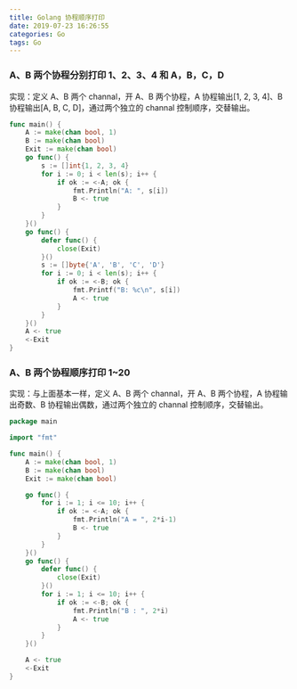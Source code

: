 ```yaml
---
title: Golang 协程顺序打印
date: 2019-07-23 16:26:55
categories: Go
tags: Go
---
```


### A、B 两个协程分别打印 1、2、3、4 和 A，B，C，D
实现：定义 A、B 两个 channal，开 A、B 两个协程，A 协程输出[1, 2, 3, 4]、B 协程输出[A, B, C, D]，通过两个独立的 channal 控制顺序，交替输出。
```go
func main() {
	A := make(chan bool, 1)
	B := make(chan bool)
	Exit := make(chan bool)
	go func() {
		s := []int{1, 2, 3, 4}
		for i := 0; i < len(s); i++ {
			if ok := <-A; ok {
				fmt.Println("A: ", s[i])
				B <- true
			}
		}
	}()
	go func() {
		defer func() {
			close(Exit)
		}()
		s := []byte{'A', 'B', 'C', 'D'}
		for i := 0; i < len(s); i++ {
			if ok := <-B; ok {
				fmt.Printf("B: %c\n", s[i])
				A <- true
			}
		}
	}()
	A <- true
	<-Exit
}
```
### A、B 两个协程顺序打印 1~20
实现：与上面基本一样，定义 A、B 两个 channal，开 A、B 两个协程，A 协程输出奇数、B 协程输出偶数，通过两个独立的 channal 控制顺序，交替输出。
```go
package main

import "fmt"

func main() {
	A := make(chan bool, 1)
	B := make(chan bool)
	Exit := make(chan bool)

	go func() {
		for i := 1; i <= 10; i++ {
			if ok := <-A; ok {
				fmt.Println("A = ", 2*i-1)
				B <- true
			}
		}
	}()
	go func() {
		defer func() {
			close(Exit)
		}()
		for i := 1; i <= 10; i++ {
			if ok := <-B; ok {
				fmt.Println("B : ", 2*i)
				A <- true
			}
		}
	}()

	A <- true
	<-Exit
}
```

